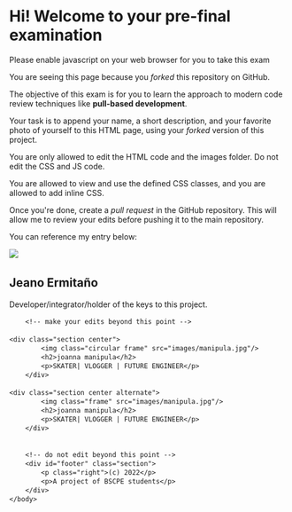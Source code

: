 <html>
    <head>
        <title>Software Design Pre-final Exam</title>
        <script text='text/javascript' src='script.js'></script>
        <link rel="stylesheet" href="style.css"/>
    </head>
    <body>
        <div class="section">
            <h1 id="h1">Hi! Welcome to your pre-final examination</h1>
            <noscript><p class="warning">Please enable javascript on your web browser for you to take this exam</p></noscript>
            <p>You are seeing this page because you <em>forked</em> this repository on GitHub.</p>
            <p>The objective of this exam is for you to learn the approach to modern code review techniques like <strong>pull-based development</strong>.</p>
            <p>Your task is to append your name, a short description, and your favorite photo of yourself to this HTML page, using your <em>forked</em> version of this project.</p>
            <p>You are only allowed to edit the HTML code and the images folder. Do not edit the CSS and JS code.</p>
            <p>You are allowed to view and use the defined CSS classes, and you are allowed to add inline CSS.</p>
            <p>Once you're done, create a <em>pull request</em> in the GitHub repository. This will allow me to review your edits before pushing it to the main repository.</p>
            <p>You can reference my entry below:</p>
        </div>
        <div class="section center alternate">
            <img class="frame" src="images/jeano.jpg"/>
            <h2>Jeano Ermitaño</h2>
            <p>Developer/integrator/holder of the keys to this project.</p>
        </div>

        <!-- make your edits beyond this point -->
	    
	<div class="section center">
            <img class="circular frame" src="images/manipula.jpg"/>
            <h2>joanna manipula</h2>
            <p>SKATER| VLOGGER | FUTURE ENGINEER</p>
        </div>
	    
	<div class="section center alternate">
            <img class="frame" src="images/manipula.jpg"/>
            <h2>joanna manipula</h2>
            <p>SKATER| VLOGGER | FUTURE ENGINEER</p>
        </div>
        

        <!-- do not edit beyond this point -->
        <div id="footer" class="section">
            <p class="right">(c) 2022</p>
            <p>A project of BSCPE students</p>
        </div>
	</body>
</html>
